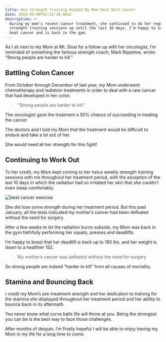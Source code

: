 ```yaml
---
title: How Strength Training Helped My Mom Deal With Cancer
date: 2019-05-08T02:22:18.866Z
description: >-
  During my mom's recent cancer treatment, she continued to do her regular
  strength training sessions up until the last 10 days. I'm happy to say she
  beat cancer and is back in the gym.
---
```

As I sit next to my Mom at Mt. Sinai for a follow up with her oncologist, I’m reminded of something the famous strength coach, Mark Rippetoe, wrote: “Strong people are harder to kill." 

## Battling Colon Cancer

From October through December of last year, my Mom underwent chemotherapy and radiation treatments in order to deal with a rare cancer that had developed in her colon.  

> "Strong people are harder to kill."

The oncologist gave the treatment a 50% chance of succeeding in treating the cancer.

The doctors and I told my Mom that the treatment would be difficult to endure and take a lot out of her.  

She would need all her strength for this fight!  

## Continuing to Work Out

To her credit, my Mom kept coming to her twice weekly strength training sessions with me throughout her treatment period, with the exception of the last 10 days in which the radiation had so irritated her skin that she couldn’t even sleep comfortably.  

![beat cancer exercise](/img/beat-cancer-exercise.png)

She did lose some strength during her treatment period. But this past January, all the tests indicated my mother’s cancer had been defeated without the need for surgery.  

After a few weeks to let the radiation burns subside, my Mom was back in the gym faithfully performing her squats, presses and deadlifts. 

I’m happy to boast that her deadlift is back up to 160 lbs. and her weight is down to a healthier 152.  

>  My mother’s cancer was defeated without the need for surgery

So strong people are indeed “harder to kill” from all causes of mortality.  

## Stamina and Bouncing Back

I credit my Mom’s pre-treatment strength and her dedication to training for the stamina she displayed throughout her treatment period and her ability to bounce back in its aftermath.  

You never know what curve balls life will throw at you.  Being the strongest you can be is the best way to face those challenges.  

After months of despair,  I’m finally hopeful I will be able to enjoy having my Mom in my life for a long time to come.
